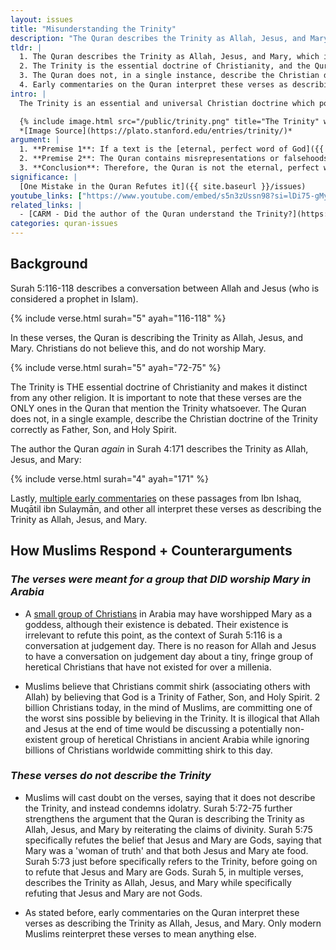 ```yaml
---
layout: issues
title: "Misunderstanding the Trinity"
description: "The Quran describes the Trinity as Allah, Jesus, and Mary, which is not the Christian belief."
tldr: |
  1. The Quran describes the Trinity as Allah, Jesus, and Mary, which is not the Christian belief.
  2. The Trinity is the essential doctrine of Christianity, and the Quran's misrepresentation of it is a significant error.
  3. The Quran does not, in a single instance, describe the Christian doctrine of the Trinity correctly as Father, Son, and Holy Spirit.
  4. Early commentaries on the Quran interpret these verses as describing the Trinity as Allah, Jesus, and Mary.
intro: |
  The Trinity is an essential and universal Christian doctrine which posits that God consists of three persons, the Father, the Son (Jesus), and the Holy Spirit, who are distinct yet co-equal and co-eternal. The Trinity is formalized as early as the Council of Nicaea in AD 325, 200 years prior to the life of Muhammed. The Quran describes the Trinity multiple times as the belief that Allah, Jesus, and Mary are Gods. This is an inaccurate description of the Christian belief of the Trinity.

  {% include image.html src="/public/trinity.png" title="The Trinity" width="250px" %}
  *[Image Source](https://plato.stanford.edu/entries/trinity/)*
argument: |
  1. **Premise 1**: If a text is the [eternal, perfect word of God]({{ site.baseurl }}/issues), it cannot contain misrepresentations or falsehood.
  2. **Premise 2**: The Quran contains misrepresentations or falsehoods of the Christian Doctrine of the Trinity.
  3. **Conclusion**: Therefore, the Quran is not the eternal, perfect word of God.
significance: |
  [One Mistake in the Quran Refutes it]({{ site.baseurl }}/issues)
youtube_links: ["https://www.youtube.com/embed/s5n3zUssn98?si=lDi75-gMyM2IJbxZ", "https://www.youtube.com/embed/e1yBMFWmVHQ?si=be81kx-6locvbzHs", "https://www.youtube.com/embed/X50WqTyFcfo?si=os9IGvHk9xs7lbF5"]
related_links: |
  - [CARM - Did the author of the Quran understand the Trinity?](https://carm.org/islam/did-the-author-of-the-quran-understand-the-trinity/)
categories: quran-issues
---
```


## Background

Surah 5:116-118 describes a conversation between Allah and Jesus (who is considered a prophet in Islam).

{% include verse.html surah="5" ayah="116-118" %}

In these verses, the Quran is describing the Trinity as Allah, Jesus, and Mary. Christians do not believe this, and do not worship Mary.

{% include verse.html surah="5" ayah="72-75" %}

The Trinity is THE essential doctrine of Christianity and makes it distinct from any other religion. It is important to note that these verses are the ONLY ones in the Quran that mention the Trinity whatsoever. The Quran does not, in a single example, describe the Christian doctrine of the Trinity correctly as Father, Son, and Holy Spirit.

The author the Quran *again* in Surah 4:171 describes the Trinity as Allah, Jesus, and Mary:

{% include verse.html surah="4" ayah="171" %}

Lastly, [multiple early commentaries](https://carm.org/islam/did-the-author-of-the-quran-understand-the-trinity/) on these passages from Ibn Ishaq, Muqātil ibn Sulaymān, and other all interpret these verses as describing the Trinity as Allah, Jesus, and Mary.

## How Muslims Respond + Counterarguments

### *The verses were meant for a group that DID worship Mary in Arabia*
  - A [small group of Christians](https://en.wikipedia.org/wiki/Collyridianism) in Arabia may have worshipped Mary as a goddess, although their existence is debated. Their existence is irrelevant to refute this point, as the context of Surah 5:116 is a conversation at judgement day. There is no reason for Allah and Jesus to have a conversation on judgement day about a tiny, fringe group of heretical Christians that have not existed for over a millenia.

  - Muslims believe that Christians commit shirk (associating others with Allah) by believing that God is a Trinity of Father, Son, and Holy Spirit. 2 billion Christians today, in the mind of Muslims, are committing one of the worst sins possible by believing in the Trinity. It is illogical that Allah and Jesus at the end of time would be discussing a potentially non-existent group of heretical Christians in ancient Arabia while ignoring billions of Christians worldwide committing shirk to this day.

### *These verses do not describe the Trinity*
  - Muslims will cast doubt on the verses, saying that it does not describe the Trinity, and instead condemns idolatry. Surah 5:72-75 further strengthens the argument that the Quran is describing the Trinity as Allah, Jesus, and Mary by reiterating the claims of divinity. Surah 5:75 specifically refutes the belief that Jesus and Mary are Gods, saying that Mary was a 'woman of truth' and that both Jesus and Mary ate food. Surah 5:73 just before specifically refers to the Trinity, before going on to refute that Jesus and Mary are Gods. Surah 5, in multiple verses, describes the Trinity as Allah, Jesus, and Mary while specifically refuting that Jesus and Mary are not Gods.

  - As stated before, early commentaries on the Quran interpret these verses as describing the Trinity as Allah, Jesus, and Mary. Only modern Muslims reinterpret these verses to mean anything else.
